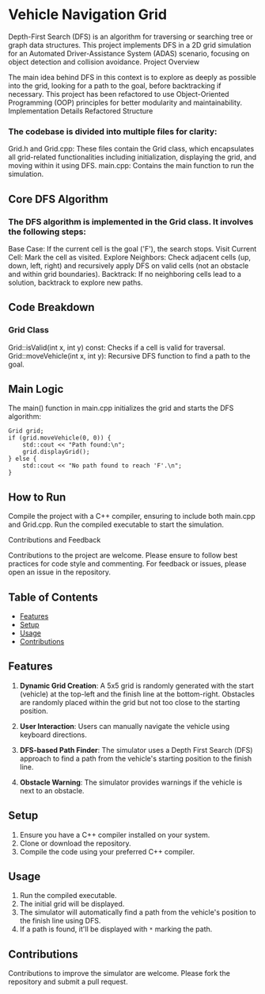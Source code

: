 # Vehicle Navigation Grid

Depth-First Search (DFS) is an algorithm for traversing or searching tree or graph data structures. This project implements DFS in a 2D grid simulation for an Automated Driver-Assistance System (ADAS) scenario, focusing on object detection and collision avoidance.
Project Overview

The main idea behind DFS in this context is to explore as deeply as possible into the grid, looking for a path to the goal, before backtracking if necessary. This project has been refactored to use Object-Oriented Programming (OOP) principles for better modularity and maintainability.
Implementation Details
Refactored Structure

### The codebase is divided into multiple files for clarity:
Grid.h and Grid.cpp: These files contain the Grid class, which encapsulates all grid-related functionalities including initialization, displaying the grid, and moving within it using DFS.
main.cpp: Contains the main function to run the simulation.

## Core DFS Algorithm

### The DFS algorithm is implemented in the Grid class. It involves the following steps:
Base Case: If the current cell is the goal ('F'), the search stops.
Visit Current Cell: Mark the cell as visited.
Explore Neighbors: Check adjacent cells (up, down, left, right) and recursively apply DFS on valid cells (not an obstacle and within grid boundaries).
Backtrack: If no neighboring cells lead to a solution, backtrack to explore new paths.

## Code Breakdown
### Grid Class

Grid::isValid(int x, int y) const: Checks if a cell is valid for traversal.
Grid::moveVehicle(int x, int y): Recursive DFS function to find a path to the goal.

## Main Logic

The main() function in main.cpp initializes the grid and starts the DFS algorithm:

    Grid grid;
    if (grid.moveVehicle(0, 0)) {
        std::cout << "Path found:\n";
        grid.displayGrid();
    } else {
        std::cout << "No path found to reach 'F'.\n";
    }


## How to Run

Compile the project with a C++ compiler, ensuring to include both main.cpp and Grid.cpp.
Run the compiled executable to start the simulation.

Contributions and Feedback

Contributions to the project are welcome. Please ensure to follow best practices for code style and commenting.
For feedback or issues, please open an issue in the repository.

## Table of Contents

- [Features](#features)
- [Setup](#setup)
- [Usage](#usage)
- [Contributions](#contributions)

## Features

1. **Dynamic Grid Creation**: A 5x5 grid is randomly generated with the start (vehicle) at the top-left and the finish line at the bottom-right. Obstacles are randomly placed within the grid but not too close to the starting position.

2. **User Interaction**: Users can manually navigate the vehicle using keyboard directions.

3. **DFS-based Path Finder**: The simulator uses a Depth First Search (DFS) approach to find a path from the vehicle's starting position to the finish line.

4. **Obstacle Warning**: The simulator provides warnings if the vehicle is next to an obstacle.

## Setup

1. Ensure you have a C++ compiler installed on your system.
2. Clone or download the repository.
3. Compile the code using your preferred C++ compiler.

## Usage

1. Run the compiled executable.
2. The initial grid will be displayed.
3. The simulator will automatically find a path from the vehicle's position to the finish line using DFS.
4. If a path is found, it'll be displayed with `*` marking the path.

## Contributions

Contributions to improve the simulator are welcome. Please fork the repository and submit a pull request.

